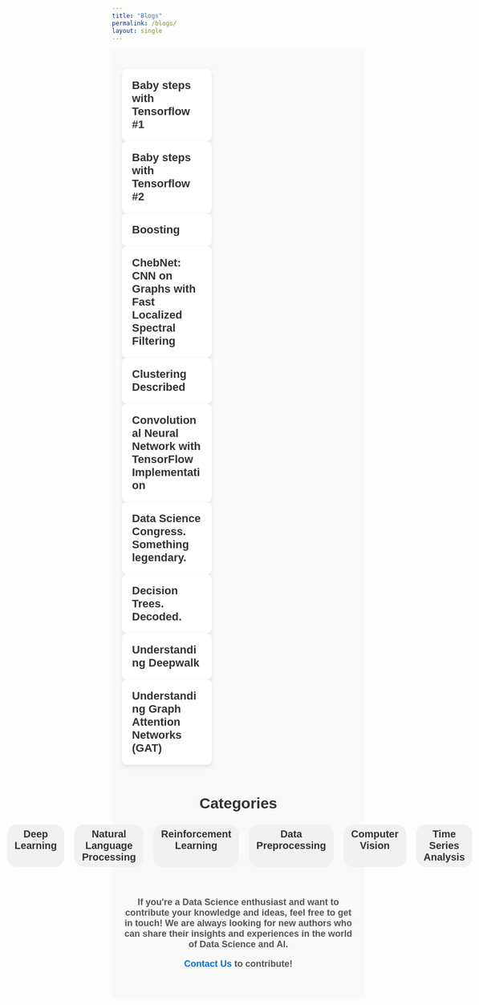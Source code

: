 ```yaml
---
title: "Blogs"
permalink: /blogs/
layout: single
---
```


<!-- Include custom CSS -->
<style>
  /* Main page styling */
  .blogs-page {
    font-family: 'Arial', sans-serif;
    background-color: #f9f9f9;
    padding: 40px 20px;
  }

  /* Title and intro text */
  .blogs-title {
    font-size: 36px;
    text-align: center;
    margin-bottom: 20px;
    color: #333;
    font-weight: bold;
  }

  .intro-text {
    font-size: 18px;
    color: #555;
    text-align: center;
    margin-bottom: 40px;
    line-height: 1.6;
  }

  /* Blog Grid styling */
  .blog-grid {
    display: flex;
    flex-wrap: wrap;
    justify-content: space-between;
    gap: 30px;
    margin-top: 40px;
  }

  /* Blog Card styling */
  .blog-card {
    background-color: white;
    border-radius: 10px;
    overflow: hidden;
    width: 30%;
    box-shadow: 0 4px 10px rgba(0, 0, 0, 0.1);
    transition: transform 0.3s ease-in-out;
    padding: 20px;
  }

  .blog-card:hover {
    transform: translateY(-10px);
  }

  .blog-card h3 {
    font-size: 22px;
    color: #333;
    font-weight: bold;
    margin: 0;
  }

  .blog-card h3 a {
    text-decoration: none;
    color: #333;
  }

  .blog-card h3 a:hover {
    color: #0073e6;
  }

  .excerpt {
    font-size: 16px;
    color: #777;
    line-height: 1.5;
    margin-top: 10px;
  }

  /* Categories section */
  .categories {
    text-align: center;
    margin-top: 60px;
    font-size: 20px;
    font-weight: bold;
    color: #333;
  }

  .categories ul {
    display: flex;
    justify-content: center;
    gap: 20px;
    list-style: none;
    padding: 0;
  }

  .categories li {
    padding: 8px 15px;
    background-color: #f1f1f1;
    border-radius: 20px;
    transition: background-color 0.3s ease;
  }

  .categories li:hover {
    background-color: #0073e6;
    color: white;
  }

  /* Contribute section */
  .contribute {
    text-align: center;
    margin-top: 60px;
    font-size: 18px;
    font-weight: bold;
    color: #555;
  }

  .contribute a {
    color: #0073e6;
    text-decoration: none;
  }

  .contribute a:hover {
    text-decoration: underline;
  }

  /* Mobile responsiveness */
  @media (max-width: 768px) {
    .blog-card {
      width: 48%;
    }
  }

  @media (max-width: 480px) {
    .blog-card {
      width: 100%;
    }

    .blogs-title {
      font-size: 28px;
    }

    .intro-text {
      font-size: 16px;
    }
  }
</style>
<!-- Page Content -->
<div class="blogs-page">
  <div class="blogs-header"></div>
  <div class="blog-card">
  <h3><a href="{{ site.baseurl }}/_blogs/babysteps_tf1.md">Baby steps with Tensorflow #1</a></h3>
</div>

<div class="blog-card">
  <h3><a href="{{ site.baseurl }}/_blogs/babysteps_tf2.md">Baby steps with Tensorflow #2</a></h3>
</div>

<div class="blog-card">
  <h3><a href="{{ site.baseurl }}/_blogs/boosting.md">Boosting</a></h3>
</div>

<div class="blog-card">
  <h3><a href="{{ site.baseurl }}/_blogs/chebnet.md">ChebNet: CNN on Graphs with Fast Localized Spectral Filtering</a></h3>
</div>

<div class="blog-card">
  <h3><a href="{{ site.baseurl }}/_blogs/clustering.md">Clustering Described</a></h3>
</div>

<div class="blog-card">
  <h3><a href="{{ site.baseurl }}/_blogs/cnn_with_tf.md">Convolutional Neural Network with TensorFlow Implementation</a></h3>
</div>

<div class="blog-card">
  <h3><a href="{{ site.baseurl }}/_blogs/data_science_congress.md">Data Science Congress. Something legendary.</a></h3>
</div>

<div class="blog-card">
  <h3><a href="{{ site.baseurl }}/_blogs/decision_trees.md">Decision Trees. Decoded.</a></h3>
</div>

<div class="blog-card">
  <h3><a href="{{ site.baseurl }}/_blogs/deepwalk.md">Understanding Deepwalk</a></h3>
</div>

<div class="blog-card">
  <h3><a href="{{ site.baseurl }}/_blogs/gat.md">Understanding Graph Attention Networks (GAT)</a></h3>
</div>


  <div class="categories">
    <h2>Categories</h2>
    <ul>
      <li>Machine Learning</li>
      <li>Deep Learning</li>
      <li>Natural Language Processing</li>
      <li>Reinforcement Learning</li>
      <li>Data Preprocessing</li>
      <li>Computer Vision</li>
      <li>Time Series Analysis</li>
      <li>AI in Industry</li>
    </ul>
  </div>

  <div class="contribute">
    <p>If you're a Data Science enthusiast and want to contribute your knowledge and ideas, feel free to get in touch! We are always looking for new authors who can share their insights and experiences in the world of Data Science and AI.</p>
    <p><a href="{{ site.baseurl }}/contact">Contact Us</a> to contribute!</p>
  </div>
</div>
